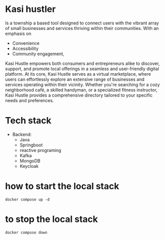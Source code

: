 # Kasi hustler

Is a township a based tool designed to connect users with the vibrant array of small businesses and services thriving within their communities.
With an emphasis on
 * Convenience
 * Accessibility
 * Community engagement,

Kasi Hustle empowers both consumers and entrepreneurs alike to discover, support, and promote local offerings in a seamless and user-friendly digital platform.
At its core, Kasi Hustle serves as a virtual marketplace, where users can effortlessly explore an extensive range of businesses and services operating within their vicinity.
Whether you're searching for a cozy neighborhood café, a skilled handyman, or a specialized fitness instructor, Kasi Hustle provides a comprehensive directory tailored to your specific needs and preferences.

# Tech stack
- Backend:
    * Java
    * Springboot
    * reactive programing
    * Kafka
    * MongoDB
    * Keycloak

# how to start the local stack

```shell
docker compose up -d
```

# to stop the local stack

```
docker compose down
```